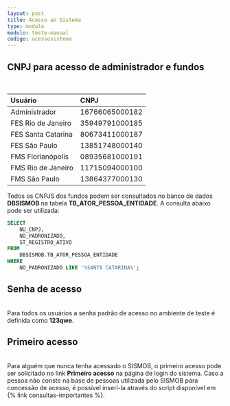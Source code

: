 ```yaml
---
layout: post
title: Acesso ao Sistema
type: modulo
modulo: teste-manual
codigo: acessosistema
---
```


## CNPJ para acesso de administrador e fundos
<br>

| Usuário                  | CNPJ           |
| :----------------------- |:---------------|
| Administrador            | 16766065000182 |
| FES Rio de Janeiro       | 35949791000185 |
| FES Santa Catarina       | 80673411000187 |
| FES São Paulo            | 13851748000140 |
| FMS Florianópolis        | 08935681000191 |
| FMS Rio de Janeiro       | 11715094000100 |
| FMS São Paulo            | 13864377000130 |

Todos os CNPJS dos fundos podem ser consultados no banco de dados <b>DBSISMOB</b> na tabela <b>TB_ATOR_PESSOA_ENTIDADE</b>. A consulta abaixo pode ser utilizada:

```sql
SELECT
    NU_CNPJ,
    NO_PADRONIZADO,
    ST_REGISTRO_ATIVO
FROM
    DBSISMOB.TB_ATOR_PESSOA_ENTIDADE
WHERE
    NO_PADRONIZADO LIKE '%SANTA CATARINA%';
```

## Senha de acesso
<br>
Para todos os usuários a senha padrão de acesso no ambiente de teste é definida como <b>123qwe</b>.

## Primeiro acesso
<br>
Para alguém que nunca tenha acessado o SISMOB, o primeiro acesso pode ser solicitado no link <b>Primeiro acesso</b> na página de login do sistema. Caso a pessoa não conste na base de pessoas utilizada pelo SISMOB para concessão de acesso, é possível inserí-la através do script disponível em {% link consultas-importantes %}.
